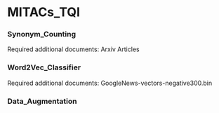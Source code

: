 # MITACs_TQI


### Synonym_Counting
Required additional documents: Arxiv Articles

### Word2Vec_Classifier
Required additional documents: GoogleNews-vectors-negative300.bin

### Data_Augmentation
